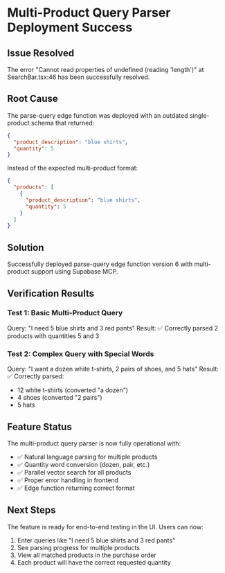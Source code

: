 # Multi-Product Query Parser Deployment Success

## Issue Resolved
The error "Cannot read properties of undefined (reading 'length')" at SearchBar.tsx:46 has been successfully resolved.

## Root Cause
The parse-query edge function was deployed with an outdated single-product schema that returned:
```json
{
  "product_description": "blue shirts",
  "quantity": 5
}
```

Instead of the expected multi-product format:
```json
{
  "products": [
    {
      "product_description": "blue shirts", 
      "quantity": 5
    }
  ]
}
```

## Solution
Successfully deployed parse-query edge function version 6 with multi-product support using Supabase MCP.

## Verification Results

### Test 1: Basic Multi-Product Query
Query: "I need 5 blue shirts and 3 red pants"
Result: ✅ Correctly parsed 2 products with quantities 5 and 3

### Test 2: Complex Query with Special Words
Query: "I want a dozen white t-shirts, 2 pairs of shoes, and 5 hats"
Result: ✅ Correctly parsed:
- 12 white t-shirts (converted "a dozen")
- 4 shoes (converted "2 pairs")
- 5 hats

## Feature Status
The multi-product query parser is now fully operational with:
- ✅ Natural language parsing for multiple products
- ✅ Quantity word conversion (dozen, pair, etc.)
- ✅ Parallel vector search for all products
- ✅ Proper error handling in frontend
- ✅ Edge function returning correct format

## Next Steps
The feature is ready for end-to-end testing in the UI. Users can now:
1. Enter queries like "I need 5 blue shirts and 3 red pants"
2. See parsing progress for multiple products
3. View all matched products in the purchase order
4. Each product will have the correct requested quantity